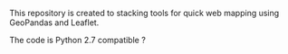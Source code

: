 This repository is created to stacking tools for quick web mapping using GeoPandas and Leaflet. 

The code is Python 2.7 compatible ?
